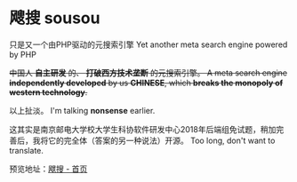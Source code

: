 # 飕搜 sousou

只是又一个由PHP驱动的元搜索引擎
Yet another meta search engine powered by PHP

~~中国人 **自主研发** 的、 **打破西方技术垄断** 的元搜索引擎。
A meta search engine **independently developed** by us **CHINESE**, which **breaks the monopoly of western technology**.~~

以上扯淡。
I'm talking **nonsense** earlier.

这其实是南京邮电大学校大学生科协软件研发中心2018年后端组免试题，稍加完善后，我将它的完全体（答案的另一种说法）开源。
Too long, don't want to translate.

预览地址：[飕搜 - 首页](https://1cf.co/searchEngine)
